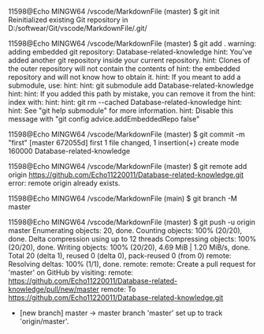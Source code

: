 11598@Echo MINGW64 /vscode/MarkdownFile (master)
$ git init
Reinitialized existing Git repository in D:/softwear/Git/vscode/MarkdownFile/.git/

11598@Echo MINGW64 /vscode/MarkdownFile (master)
$ git add .
warning: adding embedded git repository: Database-related-knowledge
hint: You've added another git repository inside your current repository.
hint: Clones of the outer repository will not contain the contents of
hint: the embedded repository and will not know how to obtain it.
hint: If you meant to add a submodule, use:
hint:
hint:   git submodule add <url> Database-related-knowledge
hint:
hint: If you added this path by mistake, you can remove it from the
hint: index with:
hint:
hint:   git rm --cached Database-related-knowledge
hint:
hint: See "git help submodule" for more information.
hint: Disable this message with "git config advice.addEmbeddedRepo false"

11598@Echo MINGW64 /vscode/MarkdownFile (master)
$ git commit -m "first"
[master 672055d] first
 1 file changed, 1 insertion(+)
 create mode 160000 Database-related-knowledge

11598@Echo MINGW64 /vscode/MarkdownFile (master)
$ git remote add origin https://github.com/Echo11220011/Database-related-knowledge.git
error: remote origin already exists.

11598@Echo MINGW64 /vscode/MarkdownFile (main)
$ git branch -M master

11598@Echo MINGW64 /vscode/MarkdownFile (master)
$ git push -u origin master
Enumerating objects: 20, done.
Counting objects: 100% (20/20), done.
Delta compression using up to 12 threads
Compressing objects: 100% (20/20), done.
Writing objects: 100% (20/20), 4.69 MiB | 1.20 MiB/s, done.
Total 20 (delta 1), reused 0 (delta 0), pack-reused 0 (from 0)
remote: Resolving deltas: 100% (1/1), done.
remote:
remote: Create a pull request for 'master' on GitHub by visiting:
remote:      https://github.com/Echo11220011/Database-related-knowledge/pull/new/master
remote:
To https://github.com/Echo11220011/Database-related-knowledge.git
 * [new branch]      master -> master
branch 'master' set up to track 'origin/master'.
